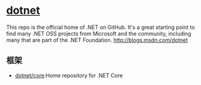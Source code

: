 # [dotnet](https://github.com/Microsoft/dotnet)

This repo is the official home of .NET on GitHub. It's a great starting point to find many .NET OSS projects from Microsoft and the community, including many that are part of the .NET Foundation. <http://blogs.msdn.com/dotnet>

## 框架

* [dotnet/core](https://github.com/dotnet/core):Home repository for .NET Core
